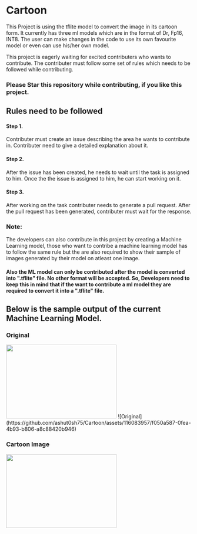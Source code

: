 # Cartoon
This Project is using the tflite model to convert the image in its cartoon form. It currently has three ml models which are in the format of Dr, Fp16, INT8. The user can make changes in the code to use its own favourite model or even can use his/her own model.

This project is eagerly waiting for excited contributers who wants to contribute. The contributer must follow some set of rules which needs to be followed while contributing.

### Please Star this repository while contributing, if you like this project.

## Rules need to be followed
#### Step 1.
Contributer must create an issue describing the area he wants to contribute in. Contributer need to give a detailed explanation about it.

#### Step 2. 
After the issue has been created, he needs to wait until the task is assigned to him. Once the the issue is assigned to him, he can start working on it.

#### Step 3.
After working on the task contributer needs to generate a pull request. After the pull request has been generated, contributer must wait for the response.

### Note:
The developers can also contribute in this project by creating a Machine Learning model, those who want to contribe a machine learning model has to follow the same rule but the are also required to show their sample of images generated by their model on atleast one image.

#### Also the ML model can only be contributed after the model is converted into ".tflite" file. No other format will be accepted. So, Developers need to keep this in mind that if the want to contribute a ml model they are required to convert it into a ".tflite" file.

## Below is the sample output of the current Machine Learning Model.



### Original
<img src="![Original](https://github.com/ashut0sh75/Cartoon/assets/116083957/f050a587-0fea-4b93-b806-a8c88420b946)" width="300" height="200">
 ![Original](https://github.com/ashut0sh75/Cartoon/assets/116083957/f050a587-0fea-4b93-b806-a8c88420b946)

### Cartoon Image
<img src="![CartoonImage](https://github.com/ashut0sh75/Cartoon/assets/116083957/a9f32b65-0ea8-464b-b2a4-bd8a65a4a66a)" width="300" height="200">
 






